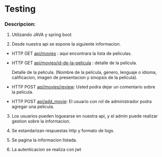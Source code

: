 # Testing

### Descripcion:

1. Utilizando JAVA y spring boot

 2. Desde nuestra api se expone la siguiente informacion.

 - HTTP GET [api/movies](http://localhost:8080/api/movies) : aqui encontrara la lista de peliculas.

- HTTP GET [api/movies/id-de-la-pelicula](http://localhost:8080/api/movies/1) : detalle de la pelicula.

    Detalle de la pelicula. (Nombre de la pelicula, genero, lenguaje o idioma, calificacion, imagen de presentacion y sinopsis de la pelicula).

 - HTTP POST [api/movies/review]( http://localhost:8080/api/movies/review): Usted podra dejar un comentario sobre la pelicula.

  - HTTP POST [api/add_movie]( http://localhost:8080/api/add_movie): El usuario con rol de administrador podra agregar una pelicula.

 3. Los usuarios pueden loguearse en nuestra api, y el admin puede realizar gestion sobre la informacion.

 4. Se estandarizan respuestas http y formato de logs.

 5. Se pagina la informacion listada.

6. La autenticacion se realiza con jwt
